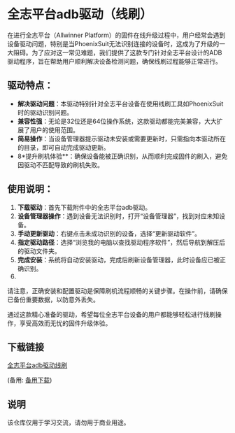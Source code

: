 # 全志平台adb驱动（线刷）

在进行全志平台（Allwinner Platform）的固件在线升级过程中，用户经常会遇到设备驱动问题，特别是当PhoenixSuit无法识别连接的设备时，这成为了升级的一大阻碍。为了应对这一常见难题，我们提供了这款专门针对全志平台设计的ADB驱动程序，旨在帮助用户顺利解决设备检测问题，确保线刷过程能够正常进行。

## 驱动特点：
- **解决驱动问题**：本驱动特别针对全志平台设备在使用线刷工具如PhoenixSuit时的驱动识别问题。
- **兼容性强**：无论是32位还是64位操作系统，这款驱动都能完美兼容，大大扩展了用户的使用范围。
- **简易操作**：当设备管理器提示驱动未安装或需要更新时，只需指向本驱动所在的目录，即可自动完成驱动更新。
- 8*提升刷机体验**：确保设备能被正确识别，从而顺利完成固件的刷入，避免因驱动不匹配导致的刷机失败。

## 使用说明：
1. **下载驱动**：首先下载附件中的全志平台adb驱动。
2. **设备管理器操作**：遇到设备无法识别时，打开“设备管理器”，找到对应未知设备。
3. **手动更新驱动**：右键点击未成功识别的设备，选择“更新驱动软件”。
4. **指定驱动路径**：选择“浏览我的电脑以查找驱动程序软件”，然后导航到解压后的驱动文件夹。
5. **完成安装**：系统将自动安装驱动，完成后刷新设备管理器，此时设备应已被正确识别。
6. 
请注意，正确安装和配置驱动是保障刷机流程顺畅的关键步骤。在操作前，请确保已备份重要数据，以防意外丢失。

通过这款精心准备的驱动，希望每位全志平台设备的用户都能够轻松进行线刷操作，享受高效而无忧的固件升级体验。

## 下载链接
[全志平台adb驱动线刷](https://pan.quark.cn/s/0ad26bc0ab1b) 

(备用: [备用下载](https://pan.baidu.com/s/1XwDDV4a4j1021oHMVJM7Nw?pwd=1234))

## 说明

该仓库仅用于学习交流，请勿用于商业用途。

